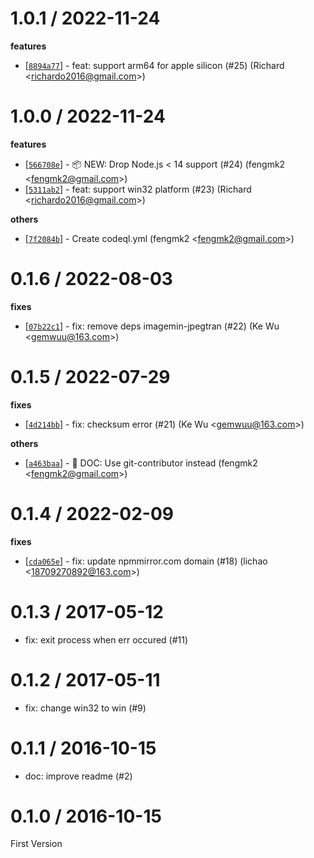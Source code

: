 
1.0.1 / 2022-11-24
==================

**features**
  * [[`8894a77`](http://github.com/cnpm/nodeinstall/commit/8894a7795c9b64fede5979d1d8ffc89ca3f0007c)] - feat: support arm64 for apple silicon (#25) (Richard <<richardo2016@gmail.com>>)

1.0.0 / 2022-11-24
==================

**features**
  * [[`566708e`](http://github.com/cnpm/nodeinstall/commit/566708eeb0bf7fd3b567d71b6693267b0fe642ec)] - 📦 NEW: Drop Node.js < 14 support (#24) (fengmk2 <<fengmk2@gmail.com>>)
  * [[`5311ab2`](http://github.com/cnpm/nodeinstall/commit/5311ab26b6856f8e5ead459aebedd11823620533)] - feat: support win32 platform (#23) (Richard <<richardo2016@gmail.com>>)

**others**
  * [[`7f2084b`](http://github.com/cnpm/nodeinstall/commit/7f2084b8094bae09736effeb9bad40ba8552ad39)] - Create codeql.yml (fengmk2 <<fengmk2@gmail.com>>)

0.1.6 / 2022-08-03
==================

**fixes**
  * [[`07b22c1`](http://github.com/cnpm/nodeinstall/commit/07b22c150d6945500e2859aab90cbaba1cc55b96)] - fix: remove deps imagemin-jpegtran (#22) (Ke Wu <<gemwuu@163.com>>)

0.1.5 / 2022-07-29
==================

**fixes**
  * [[`4d214bb`](http://github.com/cnpm/nodeinstall/commit/4d214bb62b4e7df3e2836dda557db62dc77f7910)] - fix: checksum error (#21) (Ke Wu <<gemwuu@163.com>>)

**others**
  * [[`a463baa`](http://github.com/cnpm/nodeinstall/commit/a463baadaed7feed15312abaa9d762b9089e53b4)] - 📖 DOC: Use git-contributor instead (fengmk2 <<fengmk2@gmail.com>>)

0.1.4 / 2022-02-09
==================

**fixes**
  * [[`cda065e`](http://github.com/cnpm/nodeinstall/commit/cda065e0676b480836575add865fb23ab4e8391e)] - fix: update npmmirror.com domain (#18) (lichao <<18709270892@163.com>>)

0.1.3 / 2017-05-12
==================

  * fix: exit process when err occured (#11)

0.1.2 / 2017-05-11
==================

  * fix: change win32 to win (#9)

0.1.1 / 2016-10-15
==================

  * doc: improve readme (#2)

0.1.0 / 2016-10-15
==================

First Version

